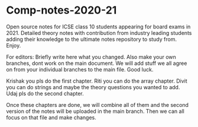 # Comp-notes-2020-21
Open source notes for ICSE class 10 students appearing for board exams in 2021. Detailed theory notes with contribution from industry leading students adding their knowledge to the ultimate notes repository to study from. Enjoy.

For editors:
Briefly write here what you changed.
Also make your own branches, dont work on the main document. We will add stuff we all agree on from your individual branches to the main file.
Good luck.

Krishak you pls do the first chapter.
Riti you can do the array chapter.
Divit you can do strings and maybe the theory questions you wanted to add.
Udaj pls do the second chapter.

Once these chapters are done, we will combine all of them and the second version of the notes will be uploaded in the main branch. Then we can all focus on that file and make changes.
